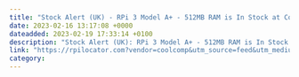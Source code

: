 ```yaml
---
title: "Stock Alert (UK) - RPi 3 Model A+ - 512MB RAM is In Stock at Cool Components"
date: 2023-02-16 13:17:08 +0000
dateadded: 2023-02-19 17:33:14 +0100
description: "Stock Alert (UK): RPi 3 Model A+ - 512MB RAM is In Stock at Cool Components"
link: "https://rpilocator.com?vendor=coolcomp&utm_source=feed&utm_medium=rss"
category:
---
```

